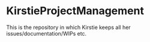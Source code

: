# KirstieProjectManagement
This is the repository in which Kirstie keeps all her issues/documentation/WIPs etc.
